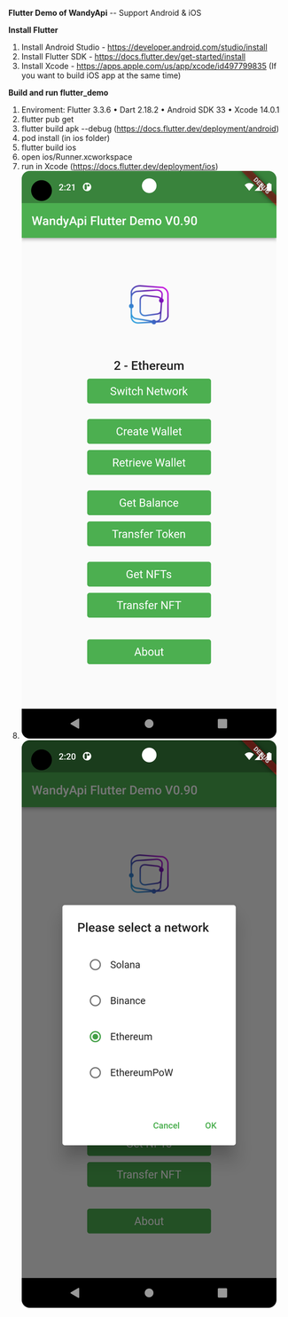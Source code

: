 **Flutter Demo of WandyApi**
-- Support Android & iOS

**Install Flutter**
1. Install Android Studio - https://developer.android.com/studio/install
2. Install Flutter SDK - https://docs.flutter.dev/get-started/install
3. Install Xcode - https://apps.apple.com/us/app/xcode/id497799835 (If you want to build iOS app at the same time)

**Build and run flutter_demo**
1. Enviroment: Flutter 3.3.6 • Dart 2.18.2 • Android SDK 33  • Xcode 14.0.1
2. flutter pub get
3. flutter build apk --debug   (https://docs.flutter.dev/deployment/android)
4. pod install (in ios folder)
5. flutter build ios 
6. open ios/Runner.xcworkspace 
7. run in Xcode (https://docs.flutter.dev/deployment/ios)
8. ![Screenshot](screenshots/Screenshot_1.png) ![Screenshot](screenshots/Screenshot_2.png)
